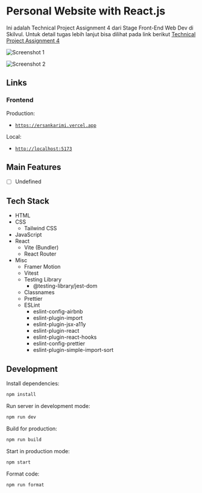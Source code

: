 # Personal Website with React.js

Ini adalah Technical Project Assignment 4 dari Stage Front-End Web Dev di
Skilvul. Untuk detail tugas lebih lanjut bisa dilihat pada link berikut
[Technical Project Assignment 4](https://github.com/impactbyte/full-stack-web-assignments/tree/master/TPA-004-frontend)

![Screenshot 1]()

![Screenshot 2]()

## Links

### Frontend

Production:

- [`https://ersankarimi.vercel.app`](https://ersankarimi.vercel.app)

Local:

- [`http://localhost:5173`](http://localhost:5173)

## Main Features

- [ ] Undefined

## Tech Stack

- HTML
- CSS
  - Tailwind CSS
- JavaScript
- React
  - Vite (Bundler)
  - React Router
- Misc
  - Framer Motion
  - Vitest
  - Testing Library
    - @testing-library/jest-dom
  - Classnames
  - Prettier
  - ESLint
    - eslint-config-airbnb
    - eslint-plugin-import
    - eslint-plugin-jsx-a11y
    - eslint-plugin-react
    - eslint-plugin-react-hooks
    - eslint-config-prettier
    - eslint-plugin-simple-import-sort

## Development

Install dependencies:

```sh
npm install
```

Run server in development mode:

```sh
npm run dev
```

Build for production:

```sh
npm run build
```

Start in production mode:

```sh
npm start
```

Format code:

```sh
npm run format
```
